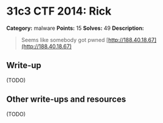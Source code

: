 # 31c3 CTF 2014: Rick

**Category:** malware
**Points:** 15
**Solves:** 49
**Description:**


> Seems like somebody got pwned [http://188.40.18.67](http://188.40.18.67)

## Write-up

(TODO)

## Other write-ups and resources

(TODO)
